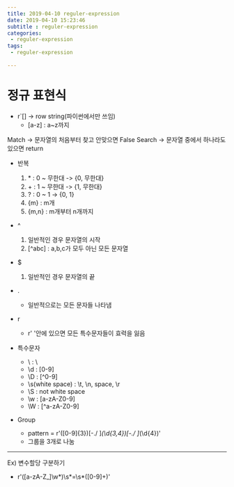 ```yaml
---
title: 2019-04-10 reguler-expression
date: 2019-04-10 15:23:46
subtitle : reguler-expression
categories:
 - reguler-expression
tags:
 - reguler-expression
  
---
```



# 정규 표현식
* r`[] -> row string(파이썬에서만 쓰임)
  * [a-z] : a~z까지

Match -> 문자열의 처음부터 찾고 안맞으면 False
Search -> 문자열 중에서 하나라도 있으면 return

* 반복
  1. \* : 0 ~ 무한대 -> {0, 무한대}
  2. \+ : 1 ~ 무한대 -> {1, 무한대}
  3. ? : 0 ~ 1 -> {0, 1}
  4. {m} : m개
  5. {m,n} : m개부터 n개까지

* ^
    1. 일반적인 경우 문자열의 시작
    2. [^abc] : a,b,c가 모두 아닌 모든 문자열 

* $
    1. 일반적인 경우 문자열의 끝

* . 
  * 일반적으로는 모든 문자들 나타냄
  
* r
  * r' '안에 있으면 모든 특수문자들이 효력을 잃음


* 특수문자 
  * \\ : \
  * \d : [0-9]
  * \D : [^0-9]
  * \s(white space) : \t, \n, space, \r 
  * \S : not white space
  * \w : [a-zA-Z0-9]
  * \W : [^a-zA-Z0-9]


* Group
  * pattern = r'([0-9]{3})[-./ ]*(\d{3,4})[-./ ]*(\d{4})'
  * 그룹을 3개로 나눔
   
    
---

Ex) 변수할당 구분하기
  * r'([a-zA-Z_]\w*)\s*=\s*([0-9]+)'